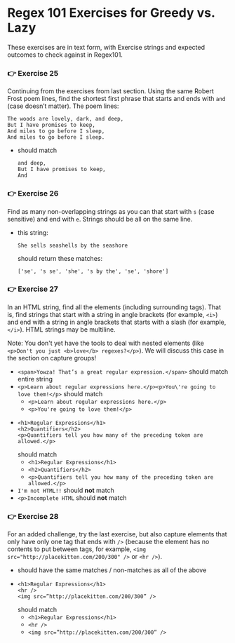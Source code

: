 # Regex 101 Exercises for Greedy vs. Lazy

These exercises are in text form, with Exercise strings and expected outcomes to check against in Regex101.

###

### 👉 Exercise 25

Continuing from the exercises from last section. Using the same Robert Frost poem lines, find the shortest first phrase that starts and ends with `and` (case doesn’t matter). The poem lines:

```
The woods are lovely, dark, and deep,
But I have promises to keep,
And miles to go before I sleep,
And miles to go before I sleep.
```

- should match

  ```
  and deep,
  But I have promises to keep,
  And
  ```

###

### 👉 Exercise 26

Find as many non-overlapping strings as you can that start with `s` (case sensitive) and end with `e`. Strings should be all on the same line.

- this string:

  ```
  She sells seashells by the seashore
  ```

  should return these matches:

  ```
  ['se', 's se', 'she', 's by the', 'se', 'shore']
  ```

###

### 👉 Exercise 27

In an HTML string, find all the elements (including surrounding tags). That is, find strings that start with a string in angle brackets (for example, `<i>`) and end with a string in angle brackets that starts with a slash (for example, `</i>`). HTML strings may be multiline.

Note: You don't yet have the tools to deal with nested elements (like `<p>Don't you just <b>love</b> regexes?</p>`). We will discuss this case in the section on capture groups!

- `<span>Yowza! That’s a great regular expression.</span>` should match entire string
- `<p>Learn about regular expressions here.</p><p>You\'re going to love them!</p>` should match
  - `<p>Learn about regular expressions here.</p>`
  - `<p>You're going to love them!</p>`
- ```
  <h1>Regular Expressions</h1>
  <h2>Quantifiers</h2>
  <p>Quantifiers tell you how many of the preceding token are allowed.</p>
  ```
  should match
  - `<h1>Regular Expressions</h1>`
  - `<h2>Quantifiers</h2>`
  - `<p>Quantifiers tell you how many of the preceding token are allowed.</p>`
- `I'm not HTML!!` should **not** match
- `<p>Incomplete HTML` should **not** match

###

### 👉 Exercise 28

For an added challenge, try the last exercise, but also capture elements that only have only one tag that ends with `/>` (because the element has no contents to put between tags, for example, `<img src="http://placekitten.com/200/300" />` or `<hr />`).

- should have the same matches / non-matches as all of the above
- ```
  <h1>Regular Expressions</h1>
  <hr />
  <img src=”http://placekitten.com/200/300” />
  ```
  should match
  - `<h1>Regular Expressions</h1>`
  - `<hr />`
  - `<img src=”http://placekitten.com/200/300” />`
